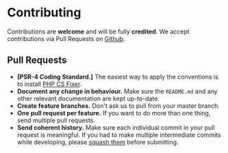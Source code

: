 # Contributing

Contributions are **welcome** and will be fully **credited**. We accept contributions via Pull Requests on [Github](https://github.com/familytree365/laravel-dna).

## Pull Requests

- **[PSR-4 Coding Standard.]** The easiest way to apply the conventions is to install [PHP CS Fixer](https://github.com/FriendsOfPHP/PHP-CS-Fixer).
- **Document any change in behaviour.** Make sure the `README.md` and any other relevant documentation are kept up-to-date.
- **Create feature branches.** Don't ask us to pull from your master branch.
- **One pull request per feature.** If you want to do more than one thing, send multiple pull requests.
- **Send coherent history.** Make sure each individual commit in your pull request is meaningful. If you had to make multiple intermediate commits while developing, please [squash them](http://www.git-scm.com/book/en/v2/Git-Tools-Rewriting-History#Changing-Multiple-Commit-Messages) before submitting.